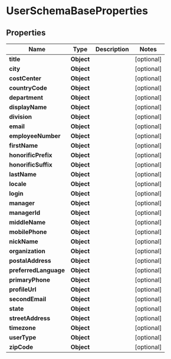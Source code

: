

# UserSchemaBaseProperties


## Properties

| Name | Type | Description | Notes |
|------------ | ------------- | ------------- | -------------|
|**title** | **Object** |  |  [optional] |
|**city** | **Object** |  |  [optional] |
|**costCenter** | **Object** |  |  [optional] |
|**countryCode** | **Object** |  |  [optional] |
|**department** | **Object** |  |  [optional] |
|**displayName** | **Object** |  |  [optional] |
|**division** | **Object** |  |  [optional] |
|**email** | **Object** |  |  [optional] |
|**employeeNumber** | **Object** |  |  [optional] |
|**firstName** | **Object** |  |  [optional] |
|**honorificPrefix** | **Object** |  |  [optional] |
|**honorificSuffix** | **Object** |  |  [optional] |
|**lastName** | **Object** |  |  [optional] |
|**locale** | **Object** |  |  [optional] |
|**login** | **Object** |  |  [optional] |
|**manager** | **Object** |  |  [optional] |
|**managerId** | **Object** |  |  [optional] |
|**middleName** | **Object** |  |  [optional] |
|**mobilePhone** | **Object** |  |  [optional] |
|**nickName** | **Object** |  |  [optional] |
|**organization** | **Object** |  |  [optional] |
|**postalAddress** | **Object** |  |  [optional] |
|**preferredLanguage** | **Object** |  |  [optional] |
|**primaryPhone** | **Object** |  |  [optional] |
|**profileUrl** | **Object** |  |  [optional] |
|**secondEmail** | **Object** |  |  [optional] |
|**state** | **Object** |  |  [optional] |
|**streetAddress** | **Object** |  |  [optional] |
|**timezone** | **Object** |  |  [optional] |
|**userType** | **Object** |  |  [optional] |
|**zipCode** | **Object** |  |  [optional] |



